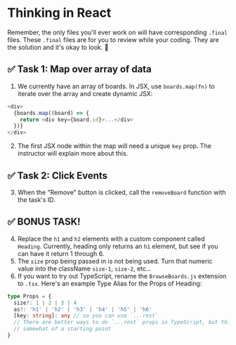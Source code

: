 # Thinking in React

Remember, the only files you'll ever work on will have corresponding `.final` files. These `.final` files are for you to review while your coding. They are the solution and it's okay to look. 🙂

## ✅ Task 1: Map over array of data

1. We currently have an array of boards. In JSX, use `boards.map(fn)` to iterate over the array and create dynamic JSX:

```js
<div>
  {boards.map((board) => {
    return <div key={board.id}>...</div>
  })}
</div>
```

2. The first JSX node within the map will need a unique `key` prop. The instructor will explain more about this.

## ✅ Task 2: Click Events

3. When the "Remove" button is clicked, call the `removeBoard` function with the task's ID.

## ✅ BONUS TASK!

4. Replace the `h1` and `h2` elements with a custom component called `Heading`. Currently, heading only returns an `h1` element, but see if you can have it return 1 through 6.
5. The `size` prop being passed in is not being used. Turn that numeric value into the className `size-1`, `size-2`, etc...
6. If you want to try out TypeScript, rename the `BrowseBoards.js` extension to `.tsx`. Here's an example Type Alias for the Props of Heading:

```ts
type Props = {
  size?: 1 | 2 | 3 | 4
  as?: 'h1' | 'h2' | 'h3' | 'h4' | 'h5' | 'h6'
  [key: string]: any // so you can use `...rest`
  // There are better ways to do `...rest` props in TypeScript, but this is
  // somewhat of a starting point
}
```

